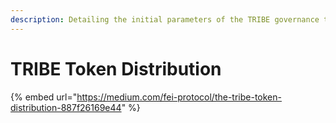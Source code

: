 ```yaml
---
description: Detailing the initial parameters of the TRIBE governance token distribution
---
```


# TRIBE Token Distribution

{% embed url="https://medium.com/fei-protocol/the-tribe-token-distribution-887f26169e44" %}



